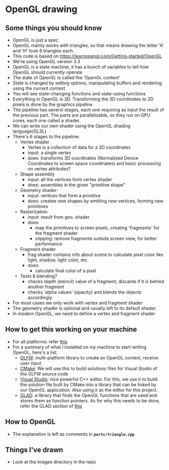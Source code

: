 # OpenGL drawing 

## Some things you should know

* OpenGL is just a spec
* OpenGL mainly works with triangles, so that means drawing the letter 'A' and 'H' took 6 triangles each.
* This code is based on https://learnopengl.com/Getting-started/OpenGL
* We're using OpenGL version 3.3
* OpenGL is a state machine, it has a bunch of variables to tell how OpenGL should currently operate
* The state of OpenGL is called the 'OpenGL context'
* State is changed by setting options, manipulating buffers and rendering using the current context
* You will see state-changing functions and state-using functions
* Everything in OpenGL is 3D. Transforming the 3D coordinates to 2D pixels is done by the graphics pipeline
* The pipeline has seversl stages, each one requiring as input the result of the previous part. The parts are parallelizable, so they run on GPU cores, each one called a shader.
* We can write our own shader using the OpenGL shading language(GLSL)
* There's 6 stages to the pipeline:
    * Vertex shader
        * Vertex is a collection of data for a 3D coordinates
        * input: a single vertex
        * does: transforms 3D coordinates (Normalized Device Coordinates to screen space coordinates) and basic processing on vertex attributes?
    * Shape assembly
        * input: all the vertices form vertex shader
        * does: assembles in the given "primitive shape"
    * Geometry shader:
        * input: vertices that form a primitive
        * does: createe new shapes by emitting new vertices, forming new primitives
    * Rasterization
        * input: result from geo. shader
        * does: 
            * map the primitives to screen pixels, creating 'fragments' for the fragment shader
            * clipping: remove fragments outside screen view, for better performance
    * Fragment shader
        * frag shader contains info about scene to calculate pixel color like light, shadow, light color, etc. 
        * does: 
            * calculate final color of a pixel
    * Tests & blending?
        * checks depth (stencil) value of a fragment, discards if it is behind another fragment
        * checks 'alpha values' (opacity) and blends the objects accordingly
* For most cases we only work with vertex and fragment shader
* The geometry shader is optional and usually left to its default shader. 
* In modern OpenGL, we need to define a vertex and fragment shader

## How to get this working on your machine

* For all platforms: refer [this](https://learnopengl.com/Getting-started/Creating-a-window)
* For a summary of what I installed on my machine to start writing OpenGL, here's a list:
    * [GLFW](https://www.glfw.org/): multi-platform library to create an OpenGL context, receive user input
    * [CMake](https://cmake.org/): We will use this to build solutions files for Visual Studio of the GLFW source code
    * [Visual Studio](https://visualstudio.microsoft.com/): nice powerful C++ editor. For this, we use it to build the solution file built by CMake into a library that can be linked by our OpenGL application. Also using it as the editor for this project.
    * [GLAD](): a library that finds the OpenGL functions that are used and stores them as function pointers. As for why this needs to be done, refer the GLAD section of [this](https://learnopengl.com/Getting-started/Creating-a-window)

## How to OpenGL

* The explanation is left as comments in **`parts/triangle.cpp`**

## Things I've drawn

* Look at the images directory in the repo